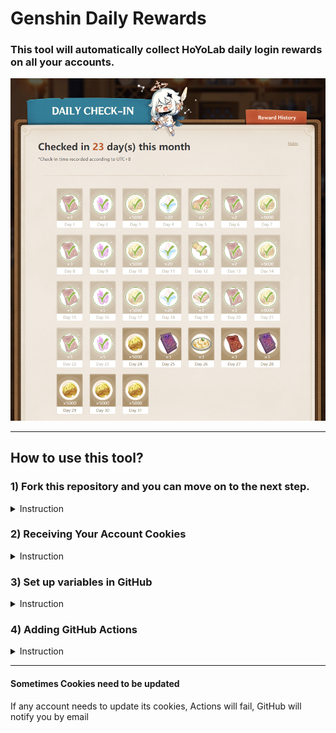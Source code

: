 # Genshin Daily Rewards
### This tool will automatically collect HoYoLab daily login rewards on all your accounts.


![Genshin Impact daily login rewards](/images/hoyolab/hoyolab-reward-list.png)

---

## How to use this tool?
### 1) Fork this repository and you can move on to the next step.
  <details>
  <summary>Instruction</summary>

  To do this, log into your GitHub account and click on the button shown in the screenshot below
  ![Fork this repository](/images/github/github-01.png)
  </details>

### 2) Receiving Your Account Cookies
  <details>
  <summary>Instruction</summary>

  0. I'm using Chrome browser, if you're using a different browser, some names may vary.
  1. Open the [**get_cookies.js**](/get_cookies.js) file and copy its contents.
    ```
    var cookie = start();
    var ask = confirm('Cookie: ' + cookie + '\n\nClick confirm to copy Cookie.'); if (ask == true) { copy(cookie); msg = cookie } else { msg = 'Cancel' }
    function start() {
        return "ltoken=" + getCookie("ltoken") + ";ltuid=" + getCookie("ltuid") + ";";
        function getCookie(name) {
            const value = "; " + document.cookie;
            const parts = value.split("; " + name + "=");
            if (parts.length === 2) return parts.pop().split(';').shift();
        }
    }
    ```
2. Go to https://www.hoyolab.com/genshin/ then login.
3. Right-click on the page and click on **View Code**, then click on the **Console** tab.
4. Paste the code you copied in the second paragraph and press **Enter**.
5. In the window that appears, click **Ok** and the necessary Cookies will be automatically copied to your clipboard. 
![Cookie copy window](/images/hoyolab/hoyolab-cookie.png)
</details>


### 3) Set up variables in GitHub
<details>
<summary>Instruction</summary>

1. Let's add Cookies to the variable, for this go to the following path in the cloned repository
**Settings** -> **Secrets**  -> **Actions**  -> **New repository secret**
![Path to add Cookies to repository variable](/images/github/github-02.png)
2. Enter a variable name and Cookies depending on what you want to set up your repository for. 
![Page for adding variables](/images/github/github-03.png)
In the first field you need to specify the name of the variable, in the second field Cookies. See examples below.
3. Variable name: `HOYOLAB_COOKIES`, Cookies example: `["ltoken=a**************************************B;ltuid=1******2;","ltoken=c**************************************D;ltuid=3******4;","ltoken=e**************************************F;ltuid=5******6;"]`
In this case, you need to open square brackets `[` list received in the section `Getting your account's Cookies`, Cookies must be in double quotes `"`, separated by commas and then close square brackets `]`.
![Adding Cookies for Multiple Accounts](/images/github/github-04.png)
</details>

### 4) Adding GitHub Actions
<details>
  <summary>Instruction</summary>

  Create an action that will be executed daily at 06:00 (UTC+8)
  **Actions** -> **Hoyolab daily rewards**  -> **Run workflow**  -> **Run workflow**
  ![Adding Actions](/images/github/github-05.png)
</details>

---
#### **Sometimes Cookies need to be updated**
If any account needs to update its cookies, Actions will fail, GitHub will notify you by email
